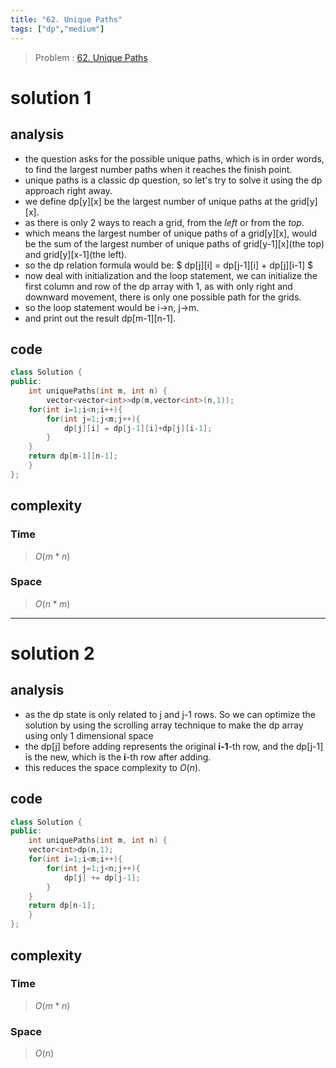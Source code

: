```yaml
---
title: "62. Unique Paths"
tags: ["dp","medium"]
---
```

> Problem : [62. Unique Paths](https://leetcode.com/problems/unique-paths/)
# solution 1
## analysis 
- the question asks for the possible unique paths, which is in order words, to find the largest number paths when it reaches the finish point. 
- unique paths is a classic dp question, so let's try to solve it using the dp approach right away.
- we define dp[y][x] be the largest number of unique paths at the grid[y][x]. 
- as there is only 2 ways to reach a grid, from the *left* or from the *top*. 
- which means the largest number of unique paths of a grid[y][x], would be the sum of the largest number of unique paths of grid[y-1][x](the top) and grid[y][x-1](the left).
- so the dp relation formula would be:
$ dp[j][i] = dp[j-1][i] + dp[j][i-1] $
- now deal with initialization and the loop statement, we can initialize the first column and row of the dp array with 1, as with only right and downward movement, there is only one possible path for the grids.
- so the loop statement would be i->n, j->m.
- and print out the result dp[m-1][n-1].

## code 
```cpp
class Solution {
public:
    int uniquePaths(int m, int n) {
        vector<vector<int>>dp(m,vector<int>(n,1));
    for(int i=1;i<n;i++){
        for(int j=1;j<m;j++){
            dp[j][i] = dp[j-1][i]+dp[j][i-1];
        }
    }
    return dp[m-1][n-1];
    }
};
```

## complexity
### Time
>$O(m*n)$
### Space
>$O(n*m)$

 *** 
# solution 2
## analysis
- as the dp state is only related to j and j-1 rows. So we can optimize the solution by using the scrolling array technique to make the dp array using only 1 dimensional space
- the dp[j] before adding represents the original **i-1**-th row, and the dp[j-1] is the new, which is the **i**-th row after adding.
- this reduces the space complexity to $O(n)$.

## code
```cpp
class Solution {
public:
    int uniquePaths(int m, int n) {
    vector<int>dp(n,1);
    for(int i=1;i<m;i++){
        for(int j=1;j<n;j++){
            dp[j] += dp[j-1];
        }
    }
    return dp[n-1];
    }
};
```
## complexity
### Time
>$O(m*n)$
### Space
>$O(n)$
